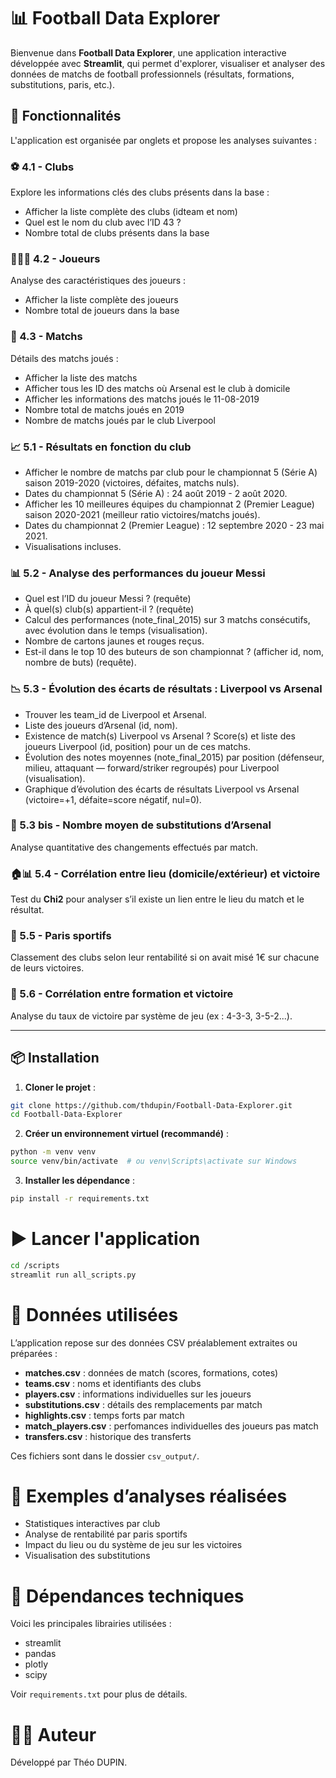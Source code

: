 # 📊 Football Data Explorer

Bienvenue dans **Football Data Explorer**, une application interactive développée avec **Streamlit**, qui permet d'explorer, visualiser et analyser des données de matchs de football professionnels (résultats, formations, substitutions, paris, etc.).

## 🚀 Fonctionnalités

L'application est organisée par onglets et propose les analyses suivantes :

### ⚽️ 4.1 - Clubs
Explore les informations clés des clubs présents dans la base :
- Afficher la liste complète des clubs (idteam et nom)
- Quel est le nom du club avec l’ID 43 ?
- Nombre total de clubs présents dans la base

### 🧍🧍‍♂️ 4.2 - Joueurs
Analyse des caractéristiques des joueurs :
- Afficher la liste complète des joueurs
- Nombre total de joueurs dans la base

### 📅 4.3 - Matchs
Détails des matchs joués :
- Afficher la liste des matchs
- Afficher tous les ID des matchs où Arsenal est le club à domicile
- Afficher les informations des matchs joués le 11-08-2019
- Nombre total de matchs joués en 2019
- Nombre de matchs joués par le club Liverpool

### 📈 5.1 - Résultats en fonction du club
- Afficher le nombre de matchs par club pour le championnat 5 (Série A) saison 2019-2020 (victoires, défaites, matchs nuls).
- Dates du championnat 5 (Série A) : 24 août 2019 - 2 août 2020.
- Afficher les 10 meilleures équipes du championnat 2 (Premier League) saison 2020-2021 (meilleur ratio victoires/matchs joués).
- Dates du championnat 2 (Premier League) : 12 septembre 2020 - 23 mai 2021.
- Visualisations incluses.

### 📊 5.2 - Analyse des performances du joueur Messi
- Quel est l’ID du joueur Messi ? (requête)
- À quel(s) club(s) appartient-il ? (requête)
- Calcul des performances (note_final_2015) sur 3 matchs consécutifs, avec évolution dans le temps (visualisation).
- Nombre de cartons jaunes et rouges reçus.
- Est-il dans le top 10 des buteurs de son championnat ? (afficher id, nom, nombre de buts) (requête).

### 📉 5.3 - Évolution des écarts de résultats : Liverpool vs Arsenal
- Trouver les team_id de Liverpool et Arsenal.
- Liste des joueurs d’Arsenal (id, nom).
- Existence de match(s) Liverpool vs Arsenal ? Score(s) et liste des joueurs Liverpool (id, position) pour un de ces matchs.
- Évolution des notes moyennes (note_final_2015) par position (défenseur, milieu, attaquant — forward/striker regroupés) pour Liverpool (visualisation).
- Graphique d’évolution des écarts de résultats Liverpool vs Arsenal (victoire=+1, défaite=score négatif, nul=0).

### 🔄 5.3 bis - Nombre moyen de substitutions d’Arsenal
Analyse quantitative des changements effectués par match.

### 🏠📊 5.4 - Corrélation entre lieu (domicile/extérieur) et victoire
Test du **Chi2** pour analyser s’il existe un lien entre le lieu du match et le résultat.

### 💸 5.5 - Paris sportifs
Classement des clubs selon leur rentabilité si on avait misé 1€ sur chacune de leurs victoires.

### 🧠 5.6 - Corrélation entre formation et victoire
Analyse du taux de victoire par système de jeu (ex : 4-3-3, 3-5-2...).

---

## 📦 Installation

1. **Cloner le projet** :

```bash
git clone https://github.com/thdupin/Football-Data-Explorer.git
cd Football-Data-Explorer
```

2. **Créer un environnement virtuel (recommandé)** :
```bash
python -m venv venv
source venv/bin/activate  # ou venv\Scripts\activate sur Windows
```

3. **Installer les dépendance** :
```bash
pip install -r requirements.txt
```

# ▶️ Lancer l'application
```bash
cd /scripts
streamlit run all_scripts.py
```

# 🧠 Données utilisées
L’application repose sur des données CSV préalablement extraites ou préparées :

- **matches.csv** : données de match (scores, formations, cotes)
- **teams.csv** : noms et identifiants des clubs
- **players.csv** : informations individuelles sur les joueurs
- **substitutions.csv** : détails des remplacements par match
- **highlights.csv** : temps forts par match
- **match_players.csv** : perfomances individuelles des joueurs pas match
- **transfers.csv** : historique des transferts

Ces fichiers sont dans le dossier ```csv_output/```.

# 🧪 Exemples d’analyses réalisées
- Statistiques interactives par club
- Analyse de rentabilité par paris sportifs
- Impact du lieu ou du système de jeu sur les victoires
- Visualisation des substitutions

# 📌 Dépendances techniques
Voici les principales librairies utilisées :

- streamlit
- pandas
- plotly
- scipy

Voir ```requirements.txt``` pour plus de détails.

# 👨‍💻 Auteur
Développé par Théo DUPIN.
